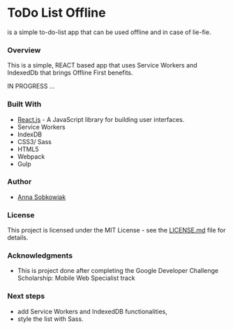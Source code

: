 # ToDo List Offline
is a simple to-do-list app that can be used offline and in case of lie-fie.

### Overview
This is a simple, REACT based app that uses Service Workers and IndexedDb that brings Offline First benefits.

IN PROGRESS ...

### Built With
* [React.js](https://reactjs.org/) -  A JavaScript library for building user interfaces.
* Service Workers
* IndexDB
* CSS3/ Sass
* HTML5
* Webpack
* Gulp

### Author
* [Anna Sobkowiak](https://github.com/anielkapa)

### License
This project is licensed under the MIT License - see the [LICENSE.md](LICENSE.md) file for details.

### Acknowledgments
* This is project done after completing the Google Developer Challenge Scholarship: Mobile Web Specialist track

### Next steps
* add Service Workers and IndexedDB functionalities,
* style the list with Sass.
